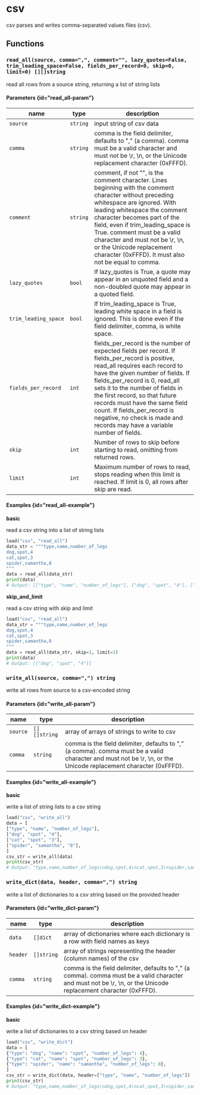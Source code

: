 # csv

csv parses and writes comma-separated values files (csv).

## Functions

### `read_all(source, comma=",", comment="", lazy_quotes=False, trim_leading_space=False, fields_per_record=0, skip=0, limit=0) [][]string`

read all rows from a source string, returning a list of string lists

#### Parameters {id="read_all-param"}

| name                 | type     | description                                                                                                                                                                                                                                                                                                                                                                                                             |
|----------------------|----------|-------------------------------------------------------------------------------------------------------------------------------------------------------------------------------------------------------------------------------------------------------------------------------------------------------------------------------------------------------------------------------------------------------------------------|
| `source`             | `string` | input string of csv data                                                                                                                                                                                                                                                                                                                                                                                                |
| `comma`              | `string` | comma is the field delimiter, defaults to "," (a comma). comma must be a valid character and must not be \r, \n, or the Unicode replacement character (0xFFFD).                                                                                                                                                                                                                                                         |
| `comment`            | `string` | comment, if not "", is the comment character. Lines beginning with the comment character without preceding whitespace are ignored. With leading whitespace the comment character becomes part of the field, even if trim_leading_space is True. comment must be a valid character and must not be \r, \n, or the Unicode replacement character (0xFFFD). It must also not be equal to comma.                            |
| `lazy_quotes`        | `bool`   | If lazy_quotes is True, a quote may appear in an unquoted field and a non-doubled quote may appear in a quoted field.                                                                                                                                                                                                                                                                                                   |
| `trim_leading_space` | `bool`   | If trim_leading_space is True, leading white space in a field is ignored. This is done even if the field delimiter, comma, is white space.                                                                                                                                                                                                                                                                              |
| `fields_per_record`  | `int`    | fields_per_record is the number of expected fields per record. If fields_per_record is positive, read_all requires each record to have the given number of fields. If fields_per_record is 0, read_all sets it to the number of fields in the first record, so that future records must have the same field count. If fields_per_record is negative, no check is made and records may have a variable number of fields. |
| `skip`               | `int`    | Number of rows to skip before starting to read, omitting from returned rows.                                                                                                                                                                                                                                                                                                                                            |
| `limit`              | `int`    | Maximum number of rows to read, stops reading when this limit is reached. If limit is 0, all rows after skip are read.                                                                                                                                                                                                                                                                                                  |

#### Examples {id="read_all-example"}

**basic**

read a csv string into a list of string lists

```python
load("csv", "read_all")
data_str = """type,name,number_of_legs
dog,spot,4
cat,spot,3
spider,samantha,8
"""
data = read_all(data_str)
print(data)
# Output: [["type", "name", "number_of_legs"], ["dog", "spot", "4"], ["cat", "spot", "3"], ["spider", "samantha", "8"]]
```

**skip_and_limit**

read a csv string with skip and limit

```python
load("csv", "read_all")
data_str = """type,name,number_of_legs
dog,spot,4
cat,spot,3
spider,samantha,8
"""
data = read_all(data_str, skip=1, limit=1)
print(data)
# Output: [["dog", "spot", "4"]]
```

### `write_all(source, comma=",") string`

write all rows from source to a csv-encoded string

#### Parameters {id="write_all-param"}

| name     | type         | description                                                                                                                                                     |
|----------|--------------|-----------------------------------------------------------------------------------------------------------------------------------------------------------------|
| `source` | `[][]string` | array of arrays of strings to write to csv                                                                                                                      |
| `comma`  | `string`     | comma is the field delimiter, defaults to "," (a comma). comma must be a valid character and must not be \r, \n, or the Unicode replacement character (0xFFFD). |

#### Examples {id="write_all-example"}

**basic**

write a list of string lists to a csv string

```python
load("csv", "write_all")
data = [
["type", "name", "number_of_legs"],
["dog", "spot", "4"],
["cat", "spot", "3"],
["spider", "samantha", "8"],
]
csv_str = write_all(data)
print(csv_str)
# Output: "type,name,number_of_legs\ndog,spot,4\ncat,spot,3\nspider,samantha,8\n"
```

### `write_dict(data, header, comma=",") string`

write a list of dictionaries to a csv string based on the provided header

#### Parameters {id="write_dict-param"}

| name     | type       | description                                                                                                                                                     |
|----------|------------|-----------------------------------------------------------------------------------------------------------------------------------------------------------------|
| `data`   | `[]dict`   | array of dictionaries where each dictionary is a row with field names as keys                                                                                   |
| `header` | `[]string` | array of strings representing the header (column names) of the csv                                                                                              |
| `comma`  | `string`   | comma is the field delimiter, defaults to "," (a comma). comma must be a valid character and must not be \r, \n, or the Unicode replacement character (0xFFFD). |

#### Examples {id="write_dict-example"}

**basic**

write a list of dictionaries to a csv string based on header

```python
load("csv", "write_dict")
data = [
{"type": "dog", "name": "spot", "number_of_legs": 4},
{"type": "cat", "name": "spot", "number_of_legs": 3},
{"type": "spider", "name": "samantha", "number_of_legs": 8},
]
csv_str = write_dict(data, header=["type", "name", "number_of_legs"])
print(csv_str)
# Output: "type,name,number_of_legs\ndog,spot,4\ncat,spot,3\nspider,samantha,8\n"
```
